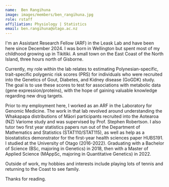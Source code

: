 ```yaml
---
name:  Ben Rangihuna
image: images/members/ben_rangihuna.jpg
role: rstaff
affiliation: Physiology | Statistics
email: ben.rangihuna@otago.ac.nz
---
```


I'm an Assistant Research Fellow (ARF) in the Leask Lab and have been here since December 2024. I was born in Wellington but spent most of my childhood growing up in Tikitiki. A small town on the East Coast of the North Island, three hours north of Gisborne.

Currently, my role within the lab relates to estimating Polynesian-specific, trait-specific polygenic risk scores (PRS) for individuals who were recruited into the Genetics of Gout, Diabetes, and Kidney disease (GoGDK) study. The goal is to use these scores to test for associations with metabolic data (gene expression/proteins), with the hope of gaining valuable knowledge regarding new drug targets.  

Prior to my employment here, I worked as an ARF in the Laboratory for Genomic Medicine. The work in that lab revolved around understanding the Whakapapa distributions of Māori participants recruited into the Aotearoa (NZ) Variome study and was supervised by Prof. Stephen Robertson. I also tutor two first year statistics papers run out of the Department of Mathematics and Statistics (STAT110/STAT115), as well as help as a biostatistics demonstrator for the first-year health sciences paper HUBS191.
I studied at the University of Otago (2016-2022). Graduating with a Bachelor of Science (BSc, majoring in Genetics) in 2018, then with a Master of Applied Science (MAppSc, majoring in Quantitative Genetics) in 2022.

Outside of work, my hobbies and interests include playing lots of tennis and returning to the Coast to see family. 

Thanks for reading.

